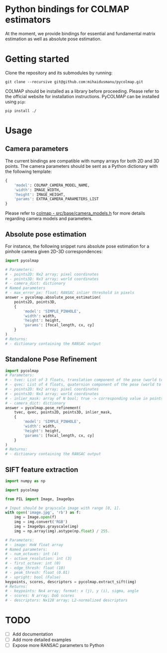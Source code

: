 # Python bindings for COLMAP estimators

At the moment, we provide bindings for essential and fundamental matrix estimation as well as absolute pose estimation.

# Getting started

Clone the repository and its submodules by running:
```
git clone --recursive git@github.com:mihaidusmanu/pycolmap.git
```

COLMAP should be installed as a library before proceeding. Please refer to the official website for installation instructions. PyCOLMAP can be installed using `pip`: 
```
pip install ./
```

# Usage

## Camera parameters

The current bindings are compatible with numpy arrays for both 2D and 3D points. The camera parameters should be sent as a Python dictionary with the following template:
```python
{
    'model': COLMAP_CAMERA_MODEL_NAME,
    'width': IMAGE_WIDTH,
    'height': IMAGE_HEIGHT,
    'params': EXTRA_CAMERA_PARAMETERS_LIST
}
```
Please refer to [colmap - src/base/camera_models.h](https://github.com/colmap/colmap/blob/master/src/base/camera_models.h) for more details regarding camera models and parameters.

## Absolute pose estimation

For instance, the following snippet runs absolute pose estimation for a pinhole camera given 2D-3D correspondences:
```python
import pycolmap

# Parameters:
# - points2D: Nx2 array; pixel coordinates
# - points3D: Nx3 array; world coordinates
# - camera_dict: dictionary
# Named parameters
# - max_error_px: float; RANSAC inlier threshold in pixels
answer = pycolmap.absolute_pose_estimation(
    points2D, points3D,
    {
        'model': 'SIMPLE_PINHOLE',
        'width': width,
        'height': height,
        'params': [focal_length, cx, cy]
    }
)
# Returns:
# - dictionary containing the RANSAC output
```

## Standalone Pose Refinement

```python
import pycolmap
# Parameters:
# - tvec: List of 3 floats, translation component of the pose (world to camera)
# - qvec: List of 4 floats, quaternion component of the pose (world to camera)
# - points2D: Nx2 array; pixel coordinates
# - points3D: Nx3 array; world coordinates
# - inlier_mask: array of N bool; true -> corresponding value in points2D/points3D is an inlier
# - camera_dict: dictionary
answer = pycolmap.pose_refinement(
    tvec, qvec, points2D, points3D, inlier_mask,
    {
        'model': 'SIMPLE_PINHOLE',
        'width': width,
        'height': height,
        'params': [focal_length, cx, cy]
    }
)
# Returns:
# - dictionary containing the RANSAC output
```

## SIFT feature extraction

```python
import numpy as np

import pycolmap

from PIL import Image, ImageOps

# Input should be grayscale image with range [0, 1].
with open('image.jpg', 'rb') as f:
    img = Image.open(f)
    img = img.convert('RGB')
    img = ImageOps.grayscale(img)
    img = np.array(img).astype(np.float) / 255.

# Parameters:
# - image: HxW float array
# Named parameters:
# - num_octaves: int (4)
# - octave_resolution: int (3)
# - first_octave: int (0)
# - edge_thresh: float (10)
# - peak_thresh: float (0.01)
# - upright: bool (False)
keypoints, scores, descriptors = pycolmap.extract_sift(img)
# Returns:
# - keypoints: Nx4 array; format: x (j), y (i), sigma, angle
# - scores: N array; DoG scores
# - descriptors: Nx128 array; L2-normalized descriptors
```

# TODO

- [ ] Add documentation
- [ ] Add more detailed examples
- [ ] Expose more RANSAC parameters to Python

